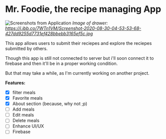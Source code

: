 
# Mr. Foodie, the recipe managing App
![Screenshots from Application](https://i.ibb.co/TDX04nd/IMG-20200830-045421.jpg)
*Image of drawer: https://i.ibb.co/7WTn1VM/Screenshot-2020-08-30-04-53-53-68-427dd9255d7731ef428bbebb3165ef5c.jpg*
<!-- ![Screenshots from Application](https://i.ibb.co/7WTn1VM/Screenshot-2020-08-30-04-53-53-68-427dd9255d7731ef428bbebb3165ef5c.jpg) -->
This app allows users to submit their reciepes and explore the reciepes submitted by others. 

Though this app is still not connected to server but i'll soon connect it to firebase and then it\'ll be in a proper working condition. 

But that may take a while, as I'm currently working on another project.

**Features:**
 - [x] filter meals
 - [x] Favorite meals
 - [x] About section (because, why not ;p)
 - [ ] Add meals
 - [ ] Edit meals
 - [ ] Delete meals
 - [ ] Enhance UI/UX
 - [ ] Firebase